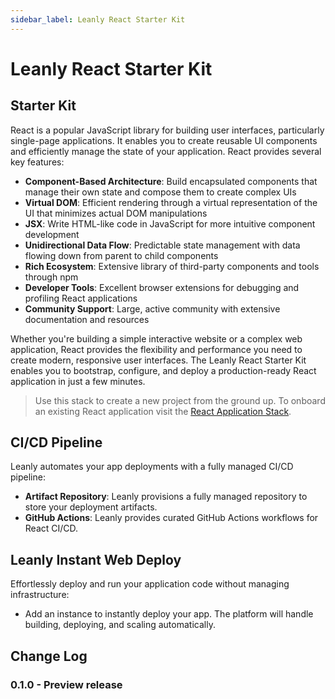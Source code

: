 ```yaml
---
sidebar_label: Leanly React Starter Kit
---
```


# Leanly React Starter Kit

## Starter Kit

React is a popular JavaScript library for building user interfaces, particularly single-page applications. It enables you to create reusable UI components and efficiently manage the state of your application. React provides several key features:

- **Component-Based Architecture**: Build encapsulated components that manage their own state and compose them to create complex UIs
- **Virtual DOM**: Efficient rendering through a virtual representation of the UI that minimizes actual DOM manipulations
- **JSX**: Write HTML-like code in JavaScript for more intuitive component development
- **Unidirectional Data Flow**: Predictable state management with data flowing down from parent to child components
- **Rich Ecosystem**: Extensive library of third-party components and tools through npm
- **Developer Tools**: Excellent browser extensions for debugging and profiling React applications
- **Community Support**: Large, active community with extensive documentation and resources

Whether you're building a simple interactive website or a complex web application, React provides the flexibility and performance you need to create modern, responsive user interfaces. The Leanly React Starter Kit enables you to bootstrap, configure, and deploy a production-ready React application in just a few minutes.

> Use this stack to create a new project from the ground up. To onboard an existing React application visit the [React Application Stack](/stacks/applications/react).

## CI/CD Pipeline

Leanly automates your app deployments with a fully managed CI/CD pipeline:

- **Artifact Repository**: Leanly provisions a fully managed repository to store your deployment artifacts.
- **GitHub Actions**: Leanly provides curated GitHub Actions workflows for React CI/CD.

## Leanly Instant Web Deploy

Effortlessly deploy and run your application code without managing infrastructure:

- Add an instance to instantly deploy your app. The platform will handle building, deploying, and scaling automatically.

## Change Log

### 0.1.0 - Preview release
